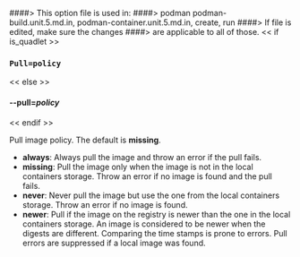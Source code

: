 ####> This option file is used in:
####>   podman podman-build.unit.5.md.in, podman-container.unit.5.md.in, create, run
####> If file is edited, make sure the changes
####> are applicable to all of those.
<< if is_quadlet >>
### `Pull=policy`
<< else >>
#### **--pull**=*policy*
<< endif >>

Pull image policy. The default is **missing**.

- **always**: Always pull the image and throw an error if the pull fails.
- **missing**: Pull the image only when the image is not in the local containers storage.  Throw an error if no image is found and the pull fails.
- **never**: Never pull the image but use the one from the local containers storage.  Throw an error if no image is found.
- **newer**: Pull if the image on the registry is newer than the one in the local containers storage.  An image is considered to be newer when the digests are different.  Comparing the time stamps is prone to errors.  Pull errors are suppressed if a local image was found.
